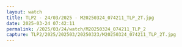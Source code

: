 ```yaml
---
layout: watch
title: TLP2 - 24/03/2025 - M20250324_074211_TLP_2T.jpg
date: 2025-03-24 07:42:11
permalink: /2025/03/24/watch/M20250324_074211_TLP_2
capture: TLP2/2025/202503/20250323/M20250324_074211_TLP_2T.jpg
---
```

